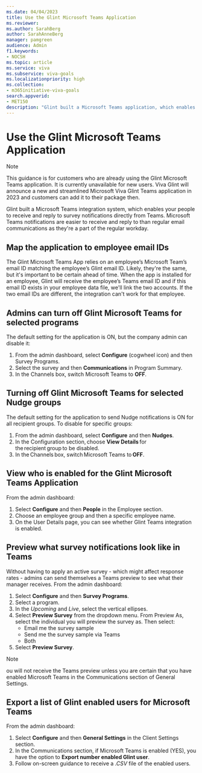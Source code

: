 ```yaml
---
ms.date: 04/04/2023
title: Use the Glint Microsoft Teams Application 
ms.reviewer: 
ms.author: SarahBerg
author: SarahAnneBerg
manager: pamgreen
audience: Admin
f1.keywords:
- NOCSH
ms.topic: article
ms.service: viva
ms.subservice: viva-goals
ms.localizationpriority: high
ms.collection:  
- m365initiative-viva-goals  
search.appverid:
- MET150
description: "Glint built a Microsoft Teams application, which enables employees to receive and reply to survey notifications directly from Teams."
---	
```


# Use the Glint Microsoft Teams Application 

>[!NOTE]
> This guidance is for customers who are already using the Glint Microsoft Teams application. It is currently unavailable for new users. Viva Glint will announce a new and streamlined Microsoft Viva Glint Teams application in 2023 and customers can add it to their package then.

Glint built a Microsoft Teams integration system, which enables your people to receive and reply to survey notifications directly from Teams. Microsoft Teams notifications are easier to receive and reply to than regular email communications as they're a part of the regular workday.  

## Map the application to employee email IDs 

The Glint Microsoft Teams App relies on an employee’s Microsoft Team’s email ID matching the employee’s Glint email ID. Likely, they're the same, but it's important to be certain ahead of time. When the app is installed for an employee, Glint will receive the employee’s Teams email ID and if this email ID exists in your employee data file, we'll link the two accounts. If the two email IDs are different, the integration can't work for that employee.  

## Admins can turn off Glint Microsoft Teams for selected programs 

The default setting for the application is ON, but the company admin can disable it: 

1. From the admin dashboard, select **Configure** (cogwheel icon) and then Survey Programs. 
2. Select the survey and then **Communications** in Program Summary.  
3. In the Channels box, switch Microsoft Teams to **OFF**.  

## Turning off Glint Microsoft Teams for selected Nudge groups 

The default setting for the application to send Nudge notifications is ON for all recipient groups. To disable for specific groups:   

1. From the admin dashboard, select **Configure** and then **Nudges**. 
2. In the Configuration section, choose **View Details** for the recipient group to be disabled.  
3. In the Channels box, switch Microsoft Teams to **OFF**.   

## View who is enabled for the Glint Microsoft Teams Application 

From the admin dashboard:  

1. Select **Configure** and then **People** in the Employee section.  
2. Choose an employee group and then a specific employee name.  
3. On the User Details page, you can see whether Glint Teams integration is enabled. 

## Preview what survey notifications look like in Teams 

Without having to apply an active survey - which might affect response rates - admins can send themselves a Teams preview to see what their manager receives. From the admin dashboard:  

1. Select **Configure** and then **Survey Programs**. 
2. Select a program.  
3. In the *Upcoming* and *Live*, select the vertical ellipses.  
4. Select **Preview Survey** from the dropdown menu. From Preview As, select the individual you will preview the survey as. Then select:
   - Email me the survey sample 
   - Send me the survey sample via Teams 
   - Both 
5. Select **Preview Survey**.   

>[!NOTE]
> ou will not receive the Teams preview unless you are certain that you have enabled Microsoft Teams in the Communications section of General Settings. 

## Export a list of Glint enabled users for Microsoft Teams 

From the admin dashboard:  

1. Select **Configure** and then **General Settings** in the Client Settings section.  
2. In the Communications section, if Microsoft Teams is enabled (YES), you have the option to **Export number enabled Glint user**.  
3. Follow on-screen guidance to receive a *.CSV* file of the enabled users. 